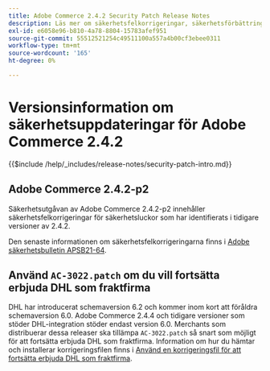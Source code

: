 ```yaml
---
title: Adobe Commerce 2.4.2 Security Patch Release Notes
description: Läs mer om säkerhetsfelkorrigeringar, säkerhetsförbättringar och andra säkerhetsrelaterade uppdateringar som ingår i säkerhetsuppdateringarna för Adobe Commerce version 2.4.2.
exl-id: e6058e96-b810-4a78-8804-15783afef951
source-git-commit: 55512521254c49511100a557a4b00cf3ebee0311
workflow-type: tm+mt
source-wordcount: '165'
ht-degree: 0%

---
```



# Versionsinformation om säkerhetsuppdateringar för Adobe Commerce 2.4.2

{{$include /help/_includes/release-notes/security-patch-intro.md}}

## Adobe Commerce 2.4.2-p2

Säkerhetsutgåvan av Adobe Commerce 2.4.2-p2 innehåller säkerhetsfelkorrigeringar för säkerhetsluckor som har identifierats i tidigare versioner av 2.4.2.

Den senaste informationen om säkerhetsfelkorrigeringarna finns i [Adobe säkerhetsbulletin APSB21-64](https://helpx.adobe.com/security/products/magento/apsb21-64.html).

## Använd `AC-3022.patch` om du vill fortsätta erbjuda DHL som fraktfirma

DHL har introducerat schemaversion 6.2 och kommer inom kort att föråldra schemaversion 6.0. Adobe Commerce 2.4.4 och tidigare versioner som stöder DHL-integration stöder endast version 6.0. Merchants som distribuerar dessa releaser ska tillämpa `AC-3022.patch` så snart som möjligt för att fortsätta erbjuda DHL som fraktfirma. Information om hur du hämtar och installerar korrigeringsfilen finns i [Använd en korrigeringsfil för att fortsätta erbjuda DHL som fraktfirma](https://support.magento.com/hc/en-us/articles/7707818131597-Apply-a-patch-to-continue-offering-DHL-as-shipping-carrier).

<!-- Last updated from includes: 2025-05-28 17:01:56 -->
